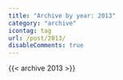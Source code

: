 ```yaml
---
title: "Archive by year: 2013"
category: "archive"
icontag: tag
url: /post/2013/
disableComments: true
---
```


{{< archive 2013 >}}
